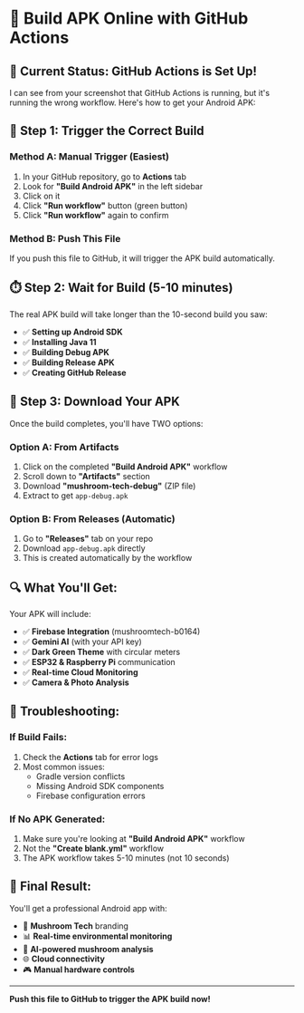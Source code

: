 # 🍄 Build APK Online with GitHub Actions

## 🎯 **Current Status: GitHub Actions is Set Up!**

I can see from your screenshot that GitHub Actions is running, but it's running the wrong workflow. Here's how to get your Android APK:

## 🔧 **Step 1: Trigger the Correct Build**

### Method A: Manual Trigger (Easiest)
1. In your GitHub repository, go to **Actions** tab
2. Look for **"Build Android APK"** in the left sidebar
3. Click on it
4. Click **"Run workflow"** button (green button)
5. Click **"Run workflow"** again to confirm

### Method B: Push This File
If you push this file to GitHub, it will trigger the APK build automatically.

## ⏱️ **Step 2: Wait for Build (5-10 minutes)**

The real APK build will take longer than the 10-second build you saw:
- ✅ **Setting up Android SDK**
- ✅ **Installing Java 11**
- ✅ **Building Debug APK**
- ✅ **Building Release APK**
- ✅ **Creating GitHub Release**

## 📱 **Step 3: Download Your APK**

Once the build completes, you'll have TWO options:

### Option A: From Artifacts
1. Click on the completed **"Build Android APK"** workflow
2. Scroll down to **"Artifacts"** section
3. Download **"mushroom-tech-debug"** (ZIP file)
4. Extract to get `app-debug.apk`

### Option B: From Releases (Automatic)
1. Go to **"Releases"** tab on your repo
2. Download `app-debug.apk` directly
3. This is created automatically by the workflow

## 🔍 **What You'll Get:**

Your APK will include:
- ✅ **Firebase Integration** (mushroomtech-b0164)
- ✅ **Gemini AI** (with your API key)
- ✅ **Dark Green Theme** with circular meters
- ✅ **ESP32 & Raspberry Pi** communication
- ✅ **Real-time Cloud Monitoring**
- ✅ **Camera & Photo Analysis**

## 🚨 **Troubleshooting:**

### If Build Fails:
1. Check the **Actions** tab for error logs
2. Most common issues:
   - Gradle version conflicts
   - Missing Android SDK components
   - Firebase configuration errors

### If No APK Generated:
1. Make sure you're looking at **"Build Android APK"** workflow
2. Not the **"Create blank.yml"** workflow
3. The APK workflow takes 5-10 minutes (not 10 seconds)

## 🎉 **Final Result:**

You'll get a professional Android app with:
- 🍄 **Mushroom Tech** branding
- 📊 **Real-time environmental monitoring**
- 🤖 **AI-powered mushroom analysis**
- 🌐 **Cloud connectivity**
- 🎮 **Manual hardware controls**

---

**Push this file to GitHub to trigger the APK build now!** 